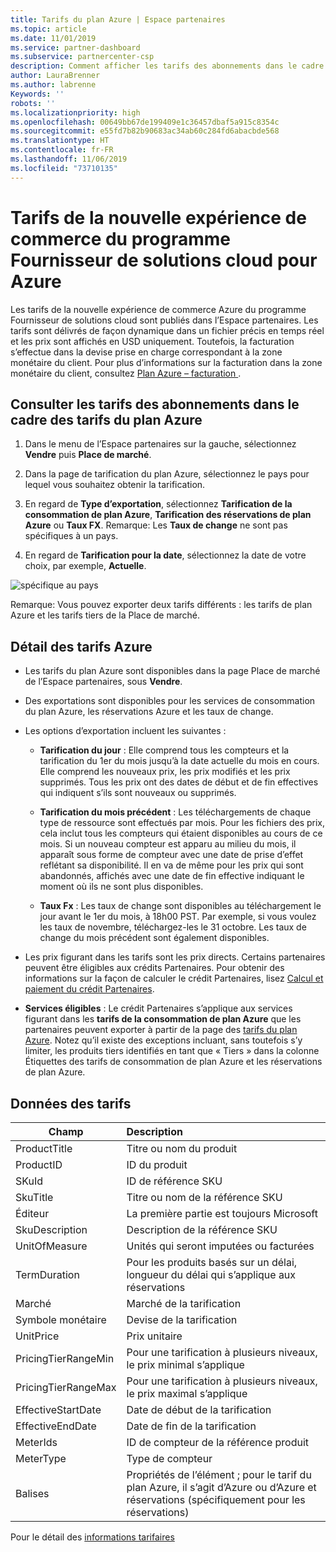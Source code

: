 ```yaml
---
title: Tarifs du plan Azure | Espace partenaires
ms.topic: article
ms.date: 11/01/2019
ms.service: partner-dashboard
ms.subservice: partnercenter-csp
description: Comment afficher les tarifs des abonnements dans le cadre du plan Azure
author: LauraBrenner
ms.author: labrenne
Keywords: ''
robots: ''
ms.localizationpriority: high
ms.openlocfilehash: 00649bb67de199409e1c36457dbaf5a915c8354c
ms.sourcegitcommit: e55fd7b82b90683ac34ab60c284fd6abacbde568
ms.translationtype: HT
ms.contentlocale: fr-FR
ms.lasthandoff: 11/06/2019
ms.locfileid: "73710135"
---
```

# <a name="price-list-for-the-new-commerce-experience-in-csp-for-azure"></a>Tarifs de la nouvelle expérience de commerce du programme Fournisseur de solutions cloud pour Azure 

Les tarifs de la nouvelle expérience de commerce Azure du programme Fournisseur de solutions cloud sont publiés dans l’Espace partenaires. Les tarifs sont délivrés de façon dynamique dans un fichier précis en temps réel et les prix sont affichés en USD uniquement. Toutefois, la facturation s’effectue dans la devise prise en charge correspondant à la zone monétaire du client. Pour plus d’informations sur la facturation dans la zone monétaire du client, consultez [Plan Azure – facturation ](azure-plan-billing.md).

## <a name="see-pricing-for-subscriptions-under-the-azure-plan-pricing"></a>Consulter les tarifs des abonnements dans le cadre des tarifs du plan Azure

1. Dans le menu de l’Espace partenaires sur la gauche, sélectionnez **Vendre** puis **Place de marché**.

2. Dans la page de tarification du plan Azure, sélectionnez le pays pour lequel vous souhaitez obtenir la tarification.

3. En regard de **Type d’exportation**, sélectionnez **Tarification de la consommation de plan Azure**, **Tarification des réservations de plan Azure** ou **Taux FX**. Remarque: Les **Taux de change** ne sont pas spécifiques à un pays.

3. En regard de **Tarification pour la date**, sélectionnez la date de votre choix, par exemple, **Actuelle**. 


![spécifique au pays](images/azure/pricingnew.png)

Remarque: Vous pouvez exporter deux tarifs différents : les tarifs de plan Azure et les tarifs tiers de la Place de marché. 

## <a name="azure-price-list-specifics"></a>Détail des tarifs Azure

- Les tarifs du plan Azure sont disponibles dans la page Place de marché de l’Espace partenaires, sous **Vendre**.

- Des exportations sont disponibles pour les services de consommation du plan Azure, les réservations Azure et les taux de change.

- Les options d’exportation incluent les suivantes :

    - **Tarification du jour** : Elle comprend tous les compteurs et la tarification du 1er du mois jusqu’à la date actuelle du mois en cours. Elle comprend les nouveaux prix, les prix modifiés et les prix supprimés. Tous les prix ont des dates de début et de fin effectives qui indiquent s’ils sont nouveaux ou supprimés.

    - **Tarification du mois précédent** : Les téléchargements de chaque type de ressource sont effectués par mois. Pour les fichiers des prix, cela inclut tous les compteurs qui étaient disponibles au cours de ce mois. Si un nouveau compteur est apparu au milieu du mois, il apparaît sous forme de compteur avec une date de prise d’effet reflétant sa disponibilité. Il en va de même pour les prix qui sont abandonnés, affichés avec une date de fin effective indiquant le moment où ils ne sont plus disponibles.

    - **Taux Fx** : Les taux de change sont disponibles au téléchargement le jour avant le 1er du mois, à 18h00 PST. Par exemple, si vous voulez les taux de novembre, téléchargez-les le 31 octobre. Les taux de change du mois précédent sont également disponibles.

- Les prix figurant dans les tarifs sont les prix directs. Certains partenaires peuvent être éligibles aux crédits Partenaires. Pour obtenir des informations sur la façon de calculer le crédit Partenaires, lisez [Calcul et paiement du crédit Partenaires](partner-earned-credit-explanation.md).

- **Services éligibles** : Le crédit Partenaires s’applique aux services figurant dans les **tarifs de la consommation de plan Azure** que les partenaires peuvent exporter à partir de la page des [tarifs du plan Azure](https://partner.microsoft.com/commerce/sales). Notez qu’il existe des exceptions incluant, sans toutefois s’y limiter, les produits tiers identifiés en tant que « Tiers » dans la colonne Étiquettes des tarifs de consommation de plan Azure et les réservations de plan Azure.

## <a name="price-list-data"></a>Données des tarifs

|**Champ**   |**Description**   |
|--------------------------|:---------------------------|
|ProductTitle  |Titre ou nom du produit|
|ProductID   |ID du produit|
|SKuId|ID de référence SKU|
|SkuTitle|Titre ou nom de la référence SKU|
|Éditeur|La première partie est toujours Microsoft|
|SkuDescription|Description de la référence SKU|
|UnitOfMeasure|Unités qui seront imputées ou facturées|
|TermDuration|Pour les produits basés sur un délai, longueur du délai qui s’applique aux réservations|
|Marché|Marché de la tarification|
|Symbole monétaire|Devise de la tarification|
|UnitPrice|Prix unitaire|
|PricingTierRangeMin|Pour une tarification à plusieurs niveaux, le prix minimal s’applique|
|PricingTierRangeMax|Pour une tarification à plusieurs niveaux, le prix maximal s’applique|
|EffectiveStartDate|Date de début de la tarification|
|EffectiveEndDate|Date de fin de la tarification|
|MeterIds|ID de compteur de la référence produit|
|MeterType|Type de compteur|
|Balises|Propriétés de l’élément ; pour le tarif du plan Azure, il s’agit d’Azure ou d’Azure et réservations (spécifiquement pour les réservations)|

Pour le détail des [informations tarifaires](https://partner.microsoft.com/commerce/sales?type=Any&category=Any)  
